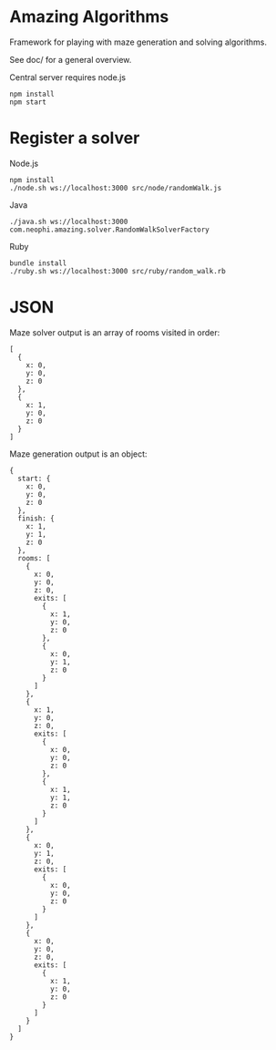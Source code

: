Amazing Algorithms
=======

Framework for playing with maze generation and solving algorithms.

See doc/ for a general overview.

Central server requires node.js

```
npm install
npm start
```

Register a solver
==

Node.js

```
npm install
./node.sh ws://localhost:3000 src/node/randomWalk.js
```

Java

```
./java.sh ws://localhost:3000 com.neophi.amazing.solver.RandomWalkSolverFactory
```

Ruby

```
bundle install
./ruby.sh ws://localhost:3000 src/ruby/random_walk.rb
```

JSON
==

Maze solver output is an array of rooms visited in order:

```
[
  {
    x: 0,
    y: 0,
    z: 0
  },
  {
    x: 1,
    y: 0,
    z: 0
  }
]
```

Maze generation output is an object:

```
{
  start: {
    x: 0,
    y: 0,
    z: 0
  },
  finish: {
    x: 1,
    y: 1,
    z: 0
  },
  rooms: [
    {
      x: 0,
      y: 0,
      z: 0,
      exits: [
        {
          x: 1,
          y: 0,
          z: 0
        },
        {
          x: 0,
          y: 1,
          z: 0
        }
      ]
    },
    {
      x: 1,
      y: 0,
      z: 0,
      exits: [
        {
          x: 0,
          y: 0,
          z: 0
        },
        {
          x: 1,
          y: 1,
          z: 0
        }
      ]
    },
    {
      x: 0,
      y: 1,
      z: 0,
      exits: [
        {
          x: 0,
          y: 0,
          z: 0
        }
      ]
    },
    {
      x: 0,
      y: 0,
      z: 0,
      exits: [
        {
          x: 1,
          y: 0,
          z: 0
        }
      ]
    }
  ]
}
```

